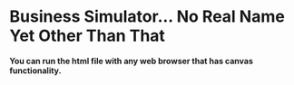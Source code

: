 # Business Simulator... No Real Name Yet Other Than That #

**You can run the html file with any web browser that has canvas functionality.**